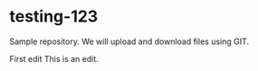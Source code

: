 # testing-123
Sample repository.  We will upload and download files using GIT.

First edit
This is an edit.

